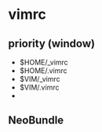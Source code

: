 # vimrc

## priority (window)

+ $HOME/_vimrc
+ $HOME/.vimrc
+ $VIM/_vimrc
+ $VIM/.vimrc
+ 

## NeoBundle

